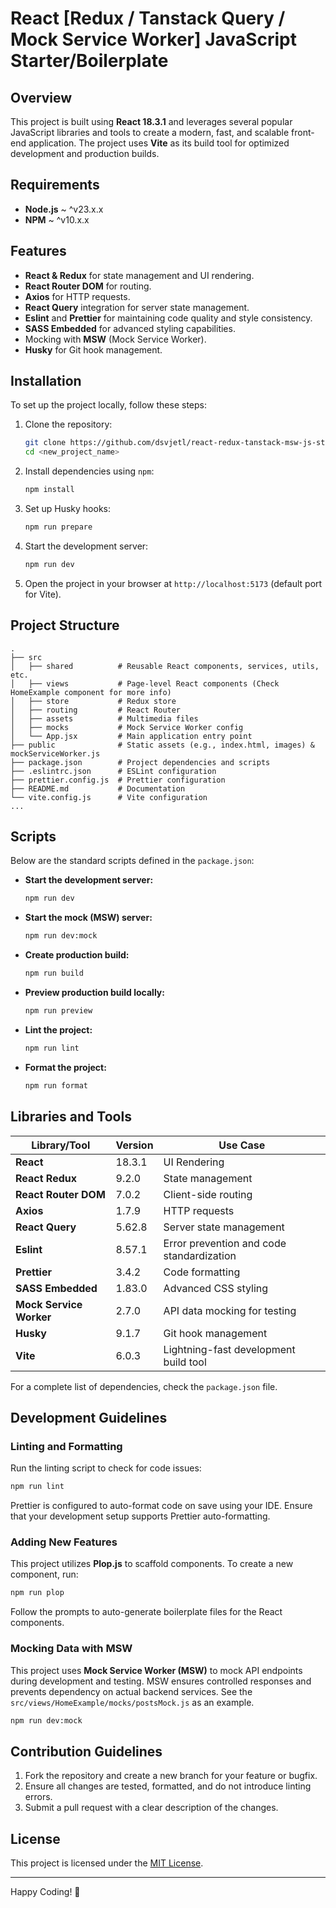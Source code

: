 # React [Redux / Tanstack Query / Mock Service Worker] JavaScript Starter/Boilerplate

## Overview

This project is built using **React 18.3.1** and leverages several popular JavaScript libraries and tools to create a
modern, fast, and scalable front-end application. The project uses **Vite** as its build tool for optimized development
and production builds.

## Requirements

- **Node.js** ~ ^v23.x.x
- **NPM** ~ ^v10.x.x

## Features

- **React & Redux** for state management and UI rendering.
- **React Router DOM** for routing.
- **Axios** for HTTP requests.
- **React Query** integration for server state management.
- **Eslint** and **Prettier** for maintaining code quality and style consistency.
- **SASS Embedded** for advanced styling capabilities.
- Mocking with **MSW** (Mock Service Worker).
- **Husky** for Git hook management.

## Installation

To set up the project locally, follow these steps:

1. Clone the repository:

   ```bash
   git clone https://github.com/dsvjetl/react-redux-tanstack-msw-js-starter <new_project_name>
   cd <new_project_name>
   ```

2. Install dependencies using `npm`:

   ```bash
   npm install
   ```

3. Set up Husky hooks:

   ```bash
   npm run prepare
   ```

4. Start the development server:

   ```bash
   npm run dev
   ```

5. Open the project in your browser at `http://localhost:5173` (default port for Vite).

## Project Structure

```plaintext
.
├── src
│   ├── shared          # Reusable React components, services, utils, etc.
│   ├── views           # Page-level React components (Check HomeExample component for more info)
│   ├── store           # Redux store
│   ├── routing         # React Router
│   ├── assets          # Multimedia files
│   ├── mocks           # Mock Service Worker config
│   └── App.jsx         # Main application entry point
├── public              # Static assets (e.g., index.html, images) & mockServiceWorker.js
├── package.json        # Project dependencies and scripts
├── .eslintrc.json      # ESLint configuration
├── prettier.config.js  # Prettier configuration
├── README.md           # Documentation
└── vite.config.js      # Vite configuration
...
```

## Scripts

Below are the standard scripts defined in the `package.json`:

- **Start the development server:**

  ```bash
  npm run dev
  ```

- **Start the mock (MSW) server:**

  ```bash
  npm run dev:mock
  ```

- **Create production build:**

  ```bash
  npm run build
  ```

- **Preview production build locally:**

  ```bash
  npm run preview
  ```

- **Lint the project:**

  ```bash
  npm run lint
  ```

- **Format the project:**

  ```bash
  npm run format
  ```

## Libraries and Tools

| Library/Tool            | Version | Use Case                                  |
| ----------------------- | ------- | ----------------------------------------- |
| **React**               | 18.3.1  | UI Rendering                              |
| **React Redux**         | 9.2.0   | State management                          |
| **React Router DOM**    | 7.0.2   | Client-side routing                       |
| **Axios**               | 1.7.9   | HTTP requests                             |
| **React Query**         | 5.62.8  | Server state management                   |
| **Eslint**              | 8.57.1  | Error prevention and code standardization |
| **Prettier**            | 3.4.2   | Code formatting                           |
| **SASS Embedded**       | 1.83.0  | Advanced CSS styling                      |
| **Mock Service Worker** | 2.7.0   | API data mocking for testing              |
| **Husky**               | 9.1.7   | Git hook management                       |
| **Vite**                | 6.0.3   | Lightning-fast development build tool     |

For a complete list of dependencies, check the `package.json` file.

## Development Guidelines

### Linting and Formatting

Run the linting script to check for code issues:

```bash
npm run lint
```

Prettier is configured to auto-format code on save using your IDE. Ensure that your development setup supports Prettier
auto-formatting.

### Adding New Features

This project utilizes **Plop.js** to scaffold components. To create a new component, run:

```bash
npm run plop
```

Follow the prompts to auto-generate boilerplate files for the React components.

### Mocking Data with MSW

This project uses **Mock Service Worker (MSW)** to mock API endpoints during development and testing. MSW ensures
controlled responses and prevents dependency on actual backend services.
See the `src/views/HomeExample/mocks/postsMock.js` as an example.

```bash
npm run dev:mock
```

## Contribution Guidelines

1. Fork the repository and create a new branch for your feature or bugfix.
2. Ensure all changes are tested, formatted, and do not introduce linting errors.
3. Submit a pull request with a clear description of the changes.

## License

This project is licensed under the [MIT License](./LICENSE).

---

Happy Coding! 🎉
